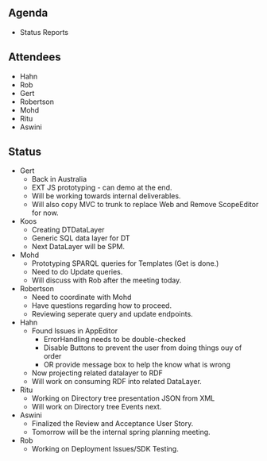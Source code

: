 ## Agenda ##
  * Status Reports

## Attendees ##
  * Hahn
  * Rob
  * Gert
  * Robertson
  * Mohd
  * Ritu
  * Aswini

## Status ##
  * Gert
    * Back in Australia
    * EXT JS prototyping - can demo at the end.
    * Will be working towards internal deliverables.
    * Will also copy MVC to trunk to replace Web and Remove ScopeEditor for now.
  * Koos
    * Creating DTDataLayer
    * Generic SQL data layer for DT
    * Next DataLayer will be SPM.
  * Mohd
    * Prototyping SPARQL queries for Templates (Get is done.)
    * Need to do Update queries.
    * Will discuss with Rob after the meeting today.
  * Robertson
    * Need to coordinate with Mohd
    * Have questions regarding how to proceed.
    * Reviewing seperate query and update endpoints.
  * Hahn
    * Found Issues in AppEditor
      * ErrorHandling needs to be double-checked
      * Disable Buttons to prevent the user from doing things ouy of order
      * OR provide message box to help the know what is wrong
    * Now projecting related datalayer to RDF
    * Will work on consuming RDF into related DataLayer.
  * Ritu
    * Working on Directory tree presentation JSON from XML
    * Will work on Directory tree Events next.
  * Aswini
    * Finalized the Review and Acceptance User Story.
    * Tomorrow will be the internal spring planning meeting.
  * Rob
    * Working on Deployment Issues/SDK Testing.